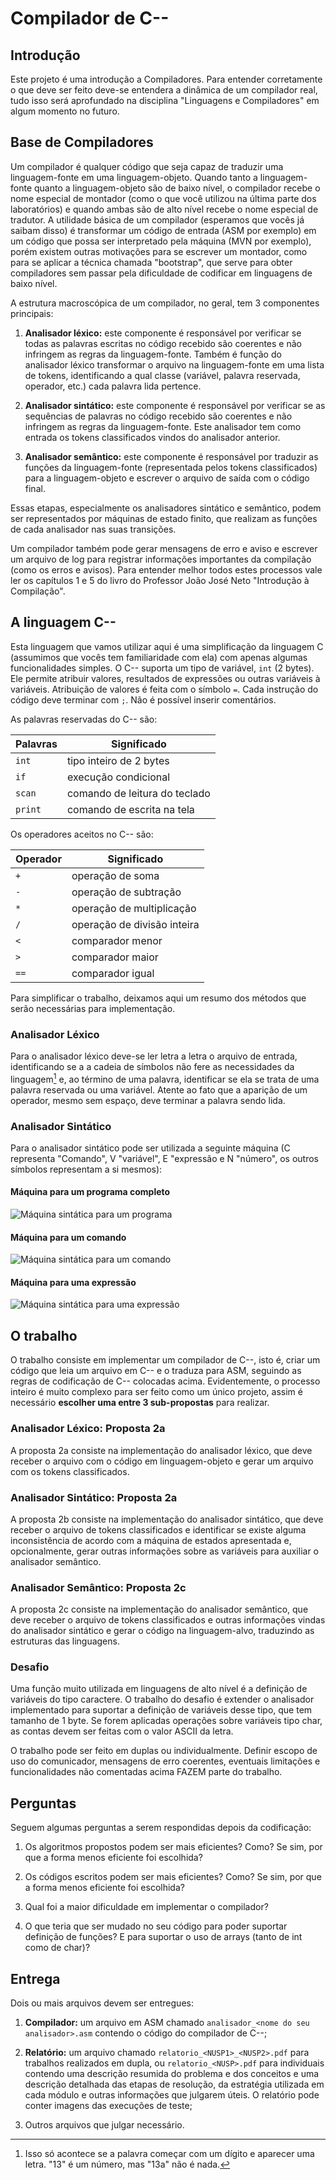 # Compilador de C--

## Introdução

Este projeto é uma introdução a Compiladores. Para entender corretamente
o que deve ser feito deve-se entendera a dinâmica de um compilador real,
tudo isso será aprofundado na disciplina "Linguagens e Compiladores" em
algum momento no futuro.

## Base de Compiladores

Um compilador é qualquer código que seja capaz de traduzir uma
linguagem-fonte em uma linguagem-objeto. Quando tanto a linguagem-fonte
quanto a linguagem-objeto são de baixo nível, o compilador recebe o nome
especial de montador (como o que você utilizou na última parte dos
laboratórios) e quando ambas são de alto nível recebe o nome especial de
tradutor. A utilidade básica de um compilador (esperamos que vocês já
saibam disso) é transformar um código de entrada (ASM por exemplo) em um
código que possa ser interpretado pela máquina (MVN por exemplo), porém
existem outras motivações para se escrever um montador, como para se
aplicar a técnica chamada "bootstrap", que serve para obter
compiladores sem passar pela dificuldade de codificar em linguagens de
baixo nível.

A estrutura macroscópica de um compilador, no geral, tem 3 componentes
principais:

1.  **Analisador léxico:** este componente é responsável por verificar se
    todas as palavras escritas no código recebido são coerentes e não
    infringem as regras da linguagem-fonte. Também é função do
    analisador léxico transformar o arquivo na linguagem-fonte em uma
    lista de tokens, identificando a qual classe (variável, palavra
    reservada, operador, etc.) cada palavra lida pertence.

2.  **Analisador sintático:** este componente é responsável por verificar se
    as sequências de palavras no código recebido são coerentes e não
    infringem as regras da linguagem-fonte. Este analisador tem como
    entrada os tokens classificados vindos do analisador anterior.

3.  **Analisador semântico:** este componente é responsável por traduzir as
    funções da linguagem-fonte (representada pelos tokens classificados)
    para a linguagem-objeto e escrever o arquivo de saída com o código
    final.

Essas etapas, especialmente os analisadores sintático e semântico, podem
ser representados por máquinas de estado finito, que realizam as funções
de cada analisador nas suas transições.

Um compilador também pode gerar mensagens de erro e aviso e escrever um
arquivo de log para registrar informações importantes da compilação
(como os erros e avisos). Para entender melhor todos estes processos
vale ler os capítulos 1 e 5 do livro do Professor João José Neto "Introdução
à Compilação".

## A linguagem C--

Esta linguagem que vamos utilizar aqui é uma simplificação da linguagem C
(assumimos que vocês tem familiaridade com ela) com apenas algumas
funcionalidades simples. O C-- suporta um tipo de variável, `int` (2
bytes). Ele permite atribuir valores, resultados de expressões ou outras
variáveis à variáveis. Atribuição de valores é feita com o símbolo `=`.
Cada instrução do código deve terminar com `;`. Não é possível inserir
comentários.

As palavras reservadas do C-- são:

| Palavras | Significado |
|----------|-------------|
| `int`    | tipo inteiro de 2 bytes        |
| `if`     | execução condicional           |
| `scan`   | comando de leitura do teclado  |
| `print`  | comando de escrita na tela     |

Os operadores aceitos no C-- são:

| Operador | Significado |
|----------|-------------|
| `+`      | operação de soma             |
| `-`      | operação de subtração        |
| `*`      | operação de multiplicação    |
| `/`      | operação de divisão inteira  |
| `<`      | comparador menor             |
| `>`      | comparador maior             |
| `==`     | comparador igual             |

Para simplificar o trabalho, deixamos aqui um resumo dos métodos que
serão necessárias para implementação.

### Analisador Léxico

Para o analisador léxico deve-se ler letra a letra o arquivo de entrada,
identificando se a a cadeia de símbolos não fere as necessidades da
linguagem[^1] e, ao término de uma palavra, identificar se ela se trata
de uma palavra reservada ou uma variável. Atente ao fato que a aparição
de um operador, mesmo sem espaço, deve terminar a palavra sendo lida.

[^1]: Isso só acontece se a palavra começar com um dígito e
    aparecer uma letra. "13" é um número, mas "13a" não é nada.

### Analisador Sintático

Para o analisador sintático pode ser utilizada a seguinte máquina (C
representa "Comando", V "variável", E "expressão e N "número", os
outros símbolos representam a si mesmos):

#### Máquina para um programa completo

![Máquina sintática para um programa](img/programa.svg)

#### Máquina para um comando

![Máquina sintática para um comando](img/comando.svg)

#### Máquina para uma expressão

![Máquina sintática para uma expressão](img/expressao.svg)


## O trabalho

O trabalho consiste em implementar um compilador de C--, isto é, criar
um código que leia um arquivo em C-- e o traduza para ASM, seguindo as
regras de codificação de C-- colocadas acima. Evidentemente, o processo
inteiro é muito complexo para ser feito como um único projeto, assim é
necessário **escolher uma entre 3 sub-propostas** para realizar.

### Analisador Léxico: Proposta 2a

A proposta 2a consiste na implementação do analisador léxico, que deve
receber o arquivo com o código em linguagem-objeto e gerar um arquivo
com os tokens classificados.

### Analisador Sintático: Proposta 2a

A proposta 2b consiste na implementação do analisador sintático, que
deve receber o arquivo de tokens classificados e identificar se existe
alguma inconsistência de acordo com a máquina de estados apresentada e,
opcionalmente, gerar outras informações sobre as variáveis para auxiliar
o analisador semântico.

### Analisador Semântico: Proposta 2c

A proposta 2c consiste na implementação do analisador semântico, que
deve receber o arquivo de tokens classificados e outras informações
vindas do analisador sintático e gerar o código na linguagem-alvo,
traduzindo as estruturas das linguagens.

### Desafio
Uma função muito utilizada em linguagens de alto nível é a
definição de variáveis do tipo caractere. O trabalho do desafio é
extender o analisador implementado para suportar a definição de
variáveis desse tipo, que tem tamanho de 1 byte. Se forem aplicadas
operações sobre variáveis tipo char, as contas devem ser feitas com o
valor ASCII da letra.

O trabalho pode ser feito em duplas ou individualmente. Definir escopo
de uso do comunicador, mensagens de erro coerentes, eventuais limitações
e funcionalidades não comentadas acima FAZEM parte do trabalho.

## Perguntas

Seguem algumas perguntas a serem respondidas depois da codificação:

1.  Os algoritmos propostos podem ser mais eficientes? Como? Se sim, por
    que a forma menos eficiente foi escolhida?

2.  Os códigos escritos podem ser mais eficientes? Como? Se sim, por que
    a forma menos eficiente foi escolhida?

3.  Qual foi a maior dificuldade em implementar o compilador?

4.  O que teria que ser mudado no seu código para poder suportar
    definição de funções? E para suportar o uso de arrays (tanto de int
    como de char)?

## Entrega

Dois ou mais arquivos devem ser entregues:

1.  **Compilador:** um arquivo em ASM chamado
    `analisador_<nome do seu analisador>.asm` contendo o código do compilador
    de C--;

2. **Relatório:** um arquivo chamado `relatorio_<NUSP1>_<NUSP2>.pdf` para
    trabalhos realizados em dupla, ou `relatorio_<NUSP>.pdf` para individuais
    contendo uma descrição resumida do problema e dos conceitos e uma descrição
    detalhada das etapas de resolução, da estratégia utilizada em cada módulo
    e outras informações que julgarem úteis. O relatório pode conter imagens
    das execuções de teste;

3.  Outros arquivos que julgar necessário.

